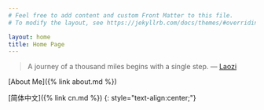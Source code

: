 ```yaml
---
# Feel free to add content and custom Front Matter to this file.
# To modify the layout, see https://jekyllrb.com/docs/themes/#overriding-theme-defaults

layout: home
title: Home Page
---
```


> A journey of a thousand miles begins with a single step. ― [Laozi](https://en.wikipedia.org/wiki/Laozi)

[About Me]({% link about.md %})

[简体中文]({% link cn.md %})
{: style="text-align:center;"}
